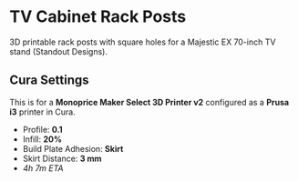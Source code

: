 # TV Cabinet Rack Posts

3D printable rack posts with square holes for a Majestic EX 70-inch TV stand (Standout Designs).

## Cura Settings

This is for a **Monoprice Maker Select 3D Printer v2** configured as a **Prusa i3** printer in Cura.

* Profile: **0.1**
* Infill: **20%**
* Build Plate Adhesion: **Skirt**
* Skirt Distance: **3 mm**
* *4h 7m ETA*
